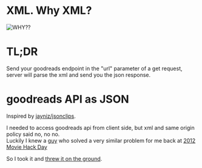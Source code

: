 XML. Why XML?
=============
![WHY??](https://dl.dropbox.com/u/1953503/gifs/JXLzX.gif)

TL;DR
=====
Send your goodreads endpoint in the "url" parameter of a get request, server will parse the xml and send you the json response.  


goodreads API as JSON
==========================

Inspired by [jayniz/jsonclips](https://github.com/jayniz/jsonclips).

I needed to access goodreads api from client side, but xml and same origin policy said no, no no.  
Luckily I knew a [guy](https://github.com/jayniz)  who solved a very similar problem for me back at [2012 Movie Hack Day](http://moviehackday.com)  

So I took it and [threw it on the ground](http://www.youtube.com/watch?v=gAYL5H46QnQ).  